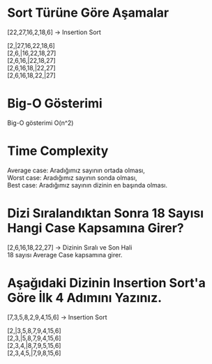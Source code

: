 # Sort Türüne Göre Aşamalar
 [22,27,16,2,18,6] -> Insertion Sort

 [2,|27,16,22,18,6]  
 [2,6,|16,22,18,27]  
 [2,6,16,|22,18,27]  
 [2,6,16,18,|22,27]  
 [2,6,16,18,22,|27]  

# Big-O Gösterimi

 Big-O gösterimi O(n^2)

# Time Complexity
 Average case: Aradığımız sayının ortada olması,  
 Worst case: Aradığımız sayının sonda olması,  
 Best case: Aradığımız sayının dizinin en başında olması.  

# Dizi Sıralandıktan Sonra 18 Sayısı Hangi Case Kapsamına Girer?
 [2,6,16,18,22,27] -> Dizinin Sıralı ve Son Hali  
 18 sayısı Average Case kapsamına girer.

# Aşağıdaki Dizinin Insertion Sort'a Göre İlk 4 Adımını Yazınız.
 [7,3,5,8,2,9,4,15,6] -> Insertion Sort

 [2,|3,5,8,7,9,4,15,6]  
 [2,3,|5,8,7,9,4,15,6]  
 [2,3,4,|8,7,9,5,15,6]  
 [2,3,4,5,|7,9,8,15,6]  


